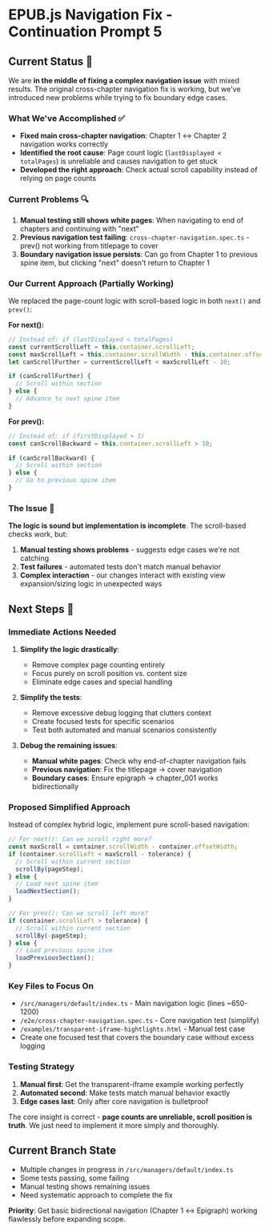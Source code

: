 # EPUB.js Navigation Fix - Continuation Prompt 5

## Current Status 🔄

We are **in the middle of fixing a complex navigation issue** with mixed results. The original cross-chapter navigation fix is working, but we've introduced new problems while trying to fix boundary edge cases.

### What We've Accomplished ✅

- **Fixed main cross-chapter navigation**: Chapter 1 ↔ Chapter 2 navigation works correctly
- **Identified the root cause**: Page count logic (`lastDisplayed < totalPages`) is unreliable and causes navigation to get stuck
- **Developed the right approach**: Check actual scroll capability instead of relying on page counts

### Current Problems 🔍

1. **Manual testing still shows white pages**: When navigating to end of chapters and continuing with "next"
2. **Previous navigation test failing**: `cross-chapter-navigation.spec.ts` - prev() not working from titlepage to cover
3. **Boundary navigation issue persists**: Can go from Chapter 1 to previous spine item, but clicking "next" doesn't return to Chapter 1

### Our Current Approach (Partially Working)

We replaced the page-count logic with scroll-based logic in both `next()` and `prev()`:

**For next():**

```typescript
// Instead of: if (lastDisplayed < totalPages)
const currentScrollLeft = this.container.scrollLeft;
const maxScrollLeft = this.container.scrollWidth - this.container.offsetWidth;
let canScrollFurther = currentScrollLeft < maxScrollLeft - 10;

if (canScrollFurther) {
  // Scroll within section
} else {
  // Advance to next spine item
}
```

**For prev():**

```typescript
// Instead of: if (firstDisplayed > 1)
const canScrollBackward = this.container.scrollLeft > 10;

if (canScrollBackward) {
  // Scroll within section
} else {
  // Go to previous spine item
}
```

### The Issue 🚨

**The logic is sound but implementation is incomplete**. The scroll-based checks work, but:

1. **Manual testing shows problems** - suggests edge cases we're not catching
2. **Test failures** - automated tests don't match manual behavior
3. **Complex interaction** - our changes interact with existing view expansion/sizing logic in unexpected ways

## Next Steps 🎯

### Immediate Actions Needed

1. **Simplify the logic drastically**:
   - Remove complex page counting entirely
   - Focus purely on scroll position vs. content size
   - Eliminate edge cases and special handling
2. **Simplify the tests**:
   - Remove excessive debug logging that clutters context
   - Create focused tests for specific scenarios
   - Test both automated and manual scenarios consistently

3. **Debug the remaining issues**:
   - **Manual white pages**: Check why end-of-chapter navigation fails
   - **Previous navigation**: Fix the titlepage → cover navigation
   - **Boundary cases**: Ensure epigraph → chapter_001 works bidirectionally

### Proposed Simplified Approach

Instead of complex hybrid logic, implement pure scroll-based navigation:

```typescript
// For next(): Can we scroll right more?
const maxScroll = container.scrollWidth - container.offsetWidth;
if (container.scrollLeft < maxScroll - tolerance) {
  // Scroll within current section
  scrollBy(pageStep);
} else {
  // Load next spine item
  loadNextSection();
}

// For prev(): Can we scroll left more?
if (container.scrollLeft > tolerance) {
  // Scroll within current section
  scrollBy(-pageStep);
} else {
  // Load previous spine item
  loadPreviousSection();
}
```

### Key Files to Focus On

- `/src/managers/default/index.ts` - Main navigation logic (lines ~650-1200)
- `/e2e/cross-chapter-navigation.spec.ts` - Core navigation test (simplify)
- `/examples/transparent-iframe-hightlights.html` - Manual test case
- Create one focused test that covers the boundary case without excess logging

### Testing Strategy

1. **Manual first**: Get the transparent-iframe example working perfectly
2. **Automated second**: Make tests match manual behavior exactly
3. **Edge cases last**: Only after core navigation is bulletproof

The core insight is correct - **page counts are unreliable, scroll position is truth**. We just need to implement it more simply and thoroughly.

## Current Branch State

- Multiple changes in progress in `/src/managers/default/index.ts`
- Some tests passing, some failing
- Manual testing shows remaining issues
- Need systematic approach to complete the fix

**Priority**: Get basic bidirectional navigation (Chapter 1 ↔ Epigraph) working flawlessly before expanding scope.

